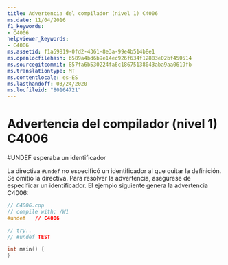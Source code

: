 ```yaml
---
title: Advertencia del compilador (nivel 1) C4006
ms.date: 11/04/2016
f1_keywords:
- C4006
helpviewer_keywords:
- C4006
ms.assetid: f1a59819-0fd2-4361-8e3a-99e4b514b8e1
ms.openlocfilehash: b589a4bd6b9e14ec926f634f12883e02bf450514
ms.sourcegitcommit: 857fa6b530224fa6c18675138043aba9aa0619fb
ms.translationtype: MT
ms.contentlocale: es-ES
ms.lasthandoff: 03/24/2020
ms.locfileid: "80164721"
---
```

# <a name="compiler-warning-level-1-c4006"></a>Advertencia del compilador (nivel 1) C4006

\#UNDEF esperaba un identificador

La directiva `#undef` no especificó un identificador al que quitar la definición. Se omitió la directiva. Para resolver la advertencia, asegúrese de especificar un identificador. El ejemplo siguiente genera la advertencia C4006:

```cpp
// C4006.cpp
// compile with: /W1
#undef   // C4006

// try..
// #undef TEST

int main() {
}
```

